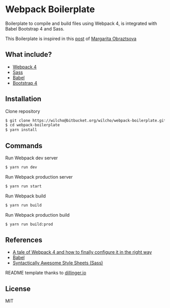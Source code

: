 # Webpack Boilerplate

Boilerplate to compile and build files using Webpack 4, is integrated with Babel Bootstrap 4 and Sass.

This Boilerplate is inspired in this [post](https://hackernoon.com/a-tale-of-webpack-4-and-how-to-finally-configure-it-in-the-right-way-4e94c8e7e5c1) of [Margarita Obraztsova](https://hackernoon.com/@riittagirl)

## What include?
- [Webpack 4](https://webpack.js.org/)
- [Sass](http://sass-lang.com/)
- [Babel](https://babeljs.io/)
- [Bootstrap 4](http://getbootstrap.com/)

## Installation

Clone repository

```sh
$ git clone https://wilcho@bitbucket.org/wilcho/webpack-boilerplate.git
$ cd webpack-boilerplate
$ yarn install
```

## Commands

Run Webpack dev server
```sh
$ yarn run dev
```

Run Webpack production server
```sh
$ yarn run start
```

Run Webpack build
```sh
$ yarn run build
```

Run Webpack production build
```sh
$ yarn run build:prod
```

## References
- [A tale of Webpack 4 and how to finally configure it in the right way](https://hackernoon.com/a-tale-of-webpack-4-and-how-to-finally-configure-it-in-the-right-way-4e94c8e7e5c1)
- [Babel](https://babeljs.io/)
- [Syntactically Awesome Style Sheets (Sass)](http://sass-lang.com)

README template thanks to [dillinger.io](https://dillinger.io)

License
----

MIT
